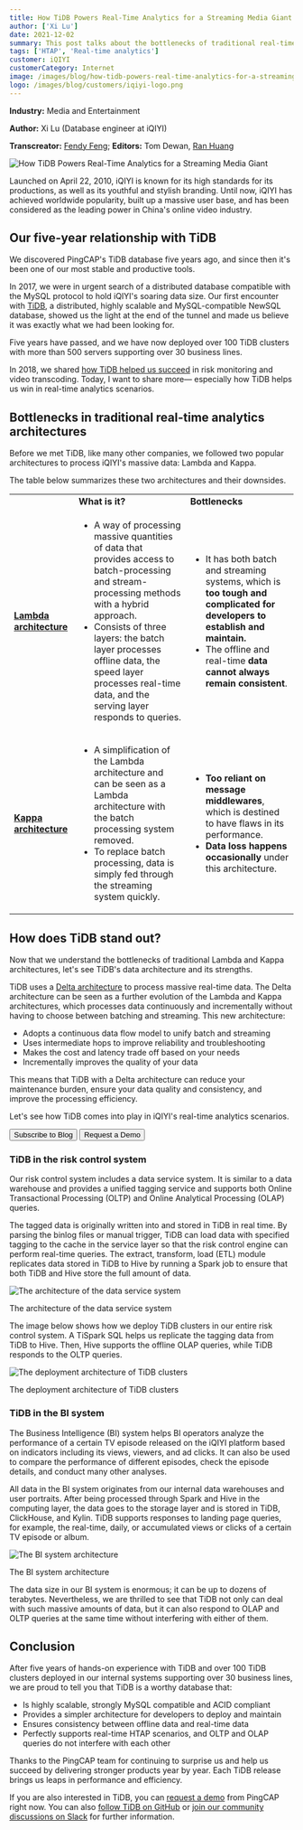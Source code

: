 ```yaml
---
title: How TiDB Powers Real-Time Analytics for a Streaming Media Giant 
author: ['Xi Lu']
date: 2021-12-02
summary: This post talks about the bottlenecks of traditional real-time analytics architectures and how TiDB helps iQIYI succeed in real-time analytics scenarios. 
tags: ['HTAP', 'Real-time analytics']
customer: iQIYI
customerCategory: Internet
image: /images/blog/how-tidb-powers-real-time-analytics-for-a-streaming-media-giant.png
logo: /images/blog/customers/iqiyi-logo.png
---
```


**Industry:** Media and Entertainment

**Author:** Xi Lu (Database engineer at iQIYI)

**Transcreator:** [Fendy Feng](https://github.com/septemberfd); **Editors:** Tom Dewan, [Ran Huang](https://github.com/ran-huang)

![How TiDB Powers Real-Time Analytics for a Streaming Media Giant](media/how-tidb-powers-real-time-analytics-for-a-streaming-media-giant.png)

Launched on April 22, 2010, iQIYI is known for its high standards for its productions, as well as its youthful and stylish branding. Until now, iQIYI has achieved worldwide popularity, built up a massive user base, and has been considered as the leading power in China's online video industry.

## Our five-year relationship with TiDB

We discovered PingCAP's TiDB database five years ago, and since then it's been one of our most stable and productive tools. 

In 2017, we were in urgent search of a distributed database compatible with the MySQL protocol to hold iQIYI's soaring data size. Our first encounter with [TiDB](https://docs.pingcap.com/tidb/stable), a distributed, highly scalable and MySQL-compatible NewSQL database, showed us the light at the end of the tunnel and made us believe it was exactly what we had been looking for. 

Five years have passed, and we have now deployed over 100 TiDB clusters with more than 500 servers supporting over 30 business lines. 

In 2018, we shared [how TiDB helped us succeed](https://pingcap.com/case-studies/tidb-in-iqiyi) in risk monitoring and video transcoding. Today, I want to share more— especially how TiDB helps us win in real-time analytics scenarios. 

## Bottlenecks in traditional real-time analytics architectures

Before we met TiDB, like many other companies, we followed two popular architectures to process iQIYI's massive data: Lambda and Kappa. 

The table below summarizes these two architectures and their downsides.

<table>
  <tr>
   <td>
   </td>
   <td><strong>What is it?</strong>
   </td>
   <td><strong>Bottlenecks</strong>
   </td>
  </tr>
  <tr>
   <td><strong><a href="https://en.wikipedia.org/wiki/Lambda_architecture">Lambda architecture</a></strong>
   </td>
   <td>
<ul>

<li>
A way of processing massive quantities of data that provides access to batch-processing and stream-processing methods with a hybrid approach. 
</li>
<li>
Consists of three layers: the batch layer processes offline data, the speed layer processes real-time data, and the serving layer responds to queries. 
</li>
</ul>
   </td>
   <td>
<ul>

<li>
It has both batch and streaming systems, which is <strong>too tough and complicated for developers to establish and maintain.</strong>
</li>
<li>
The offline and real-time <strong>data</strong> <strong>cannot always remain consistent</strong>. 
</li>
</ul>
   </td>
  </tr>
  <tr>
   <td><strong><a href="https://www.oreilly.com/radar/questioning-the-lambda-architecture/">Kappa architecture</a></strong>
   </td>
   <td>
<ul>

<li>
A simplification of the Lambda architecture and can be seen as a Lambda architecture with the batch processing system removed. 
</li>
<li>
To replace batch processing, data is simply fed through the streaming system quickly. 
</li>
</ul>
   </td>
   <td>
<ul>

<li>
<strong>Too reliant on message middlewares</strong>, which is destined to have flaws in its performance. 
</li>
<li>
<strong>Data loss happens</strong> <strong>occasionally</strong> under this architecture.
</li>
</ul>
   </td>
  </tr>
</table>

## How does TiDB stand out?

Now that we understand the bottlenecks of traditional Lambda and Kappa architectures, let's see TiDB's data architecture and its strengths. 

TiDB uses a [Delta architecture](https://www.thedigitaltalk.com/blog/2019-9-introduction-to-delta-architecture/) to process massive real-time data. The Delta architecture can be seen as a further evolution of the Lambda and Kappa architectures, which processes data continuously and incrementally without having to choose between batching and streaming. This new architecture:

* Adopts a continuous data flow model to unify batch and streaming
* Uses intermediate hops to improve reliability and troubleshooting
* Makes the cost and latency trade off based on your needs
* Incrementally improves the quality of your data

This means that TiDB with a Delta architecture can reduce your maintenance burden, ensure your data quality and consistency, and improve the processing efficiency.

Let's see how TiDB comes into play in iQIYI's real-time analytics scenarios. 

<div class="trackable-btns">
  <a href="https://share.hsforms.com/1e2W03wLJQQKPd1d9rCbj_Q2npzm" onclick="trackViews('How TiDB Powers Real-Time Analytics for a Streaming Media Giant', 'subscribe-blog-btn-middle')"><button>Subscribe to Blog</button></a>
  <a href="/contact-us" onclick="trackViews('How TiDB Powers Real-Time Analytics for a Streaming Media Giant', 'contact-us-middle')"><button>Request a Demo</button></a>
</div>

### TiDB in the risk control system

Our risk control system includes a data service system. It is similar to a data warehouse and provides a unified tagging service and supports both Online Transactional Processing (OLTP) and Online Analytical Processing (OLAP) queries. 

The tagged data is originally written into and stored in TiDB in real time. By parsing the binlog files or manual trigger, TiDB can load data with specified tagging to the cache in the service layer so that the risk control engine can perform real-time queries. The extract, transform, load (ETL) module replicates data stored in TiDB to Hive by running a Spark job to ensure that both TiDB and Hive store the full amount of data. 

![The architecture of the data service system](media/architecture-of-data-service-system.jpg)
<div class="caption-center"> The architecture of the data service system </div>

The image below shows how we deploy TiDB clusters in our entire risk control system. A TiSpark SQL helps us replicate the tagging data from TiDB to Hive. Then, Hive supports the offline OLAP queries, while TiDB responds to the OLTP queries.  

![The deployment architecture of TiDB clusters](media/deployment-architecture-of-tidb-clusters.jpg)
<div class="caption-center"> The deployment architecture of TiDB clusters </div>

### TiDB in the BI system 

The Business Intelligence (BI) system helps BI operators analyze the performance of a certain TV episode released on the iQIYI platform based on indicators including its views, viewers, and ad clicks. It can also be used to compare the performance of different episodes, check the episode details, and conduct many other analyses. 

All data in the BI system originates from our internal data warehouses and user portraits. After being processed through Spark and Hive in the computing layer, the data goes to the storage layer and is stored in TiDB, ClickHouse, and Kylin. TiDB supports responses to landing page queries, for example, the real-time, daily, or accumulated views or clicks of a certain TV episode or album.

![The BI system architecture](media/bi-system-architecture.jpg)
<div class="caption-center"> The BI system architecture </div>

The data size in our BI system is enormous; it can be up to dozens of terabytes. Nevertheless, we are thrilled to see that TiDB not only can deal with such massive amounts of data, but it can also respond to OLAP and OLTP queries at the same time without interfering with either of them.  

## Conclusion

After five years of hands-on experience with TiDB and over 100 TiDB clusters deployed in our internal systems supporting over 30 business lines, we are proud to tell you that TiDB is a worthy database that:

* Is highly scalable, strongly MySQL compatible and ACID compliant
* Provides a simpler architecture for developers to deploy and maintain
* Ensures consistency between offline data and real-time data
* Perfectly supports real-time HTAP scenarios, and OLTP and OLAP queries do not interfere with each other 

Thanks to the PingCAP team for continuing to surprise us and help us succeed by delivering stronger products year by year. Each TiDB release brings us leaps in performance and efficiency. 

If you are also interested in TiDB, you can [request a demo](https://en.pingcap.com/contact-us/?_ga=2.26006143.375886924.1636296970-365976877.1630559498) from PingCAP right now. You can also [follow TiDB on GitHub](https://github.com/pingcap/tidb) or [join our community discussions on Slack](https://slack.tidb.io/invite?team=tidb-community&channel=everyone&ref=pingcap-blog) for further information. 
